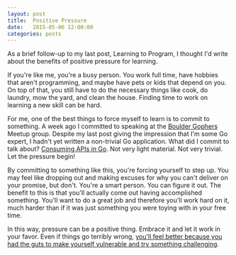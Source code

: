 ```yaml
---
layout: post
title:  Positive Pressure
date:   2015-05-06 12:00:00
categories: posts
---
```


As a brief follow-up to my last post, Learning to Program, I thought I'd write about the benefits of positive pressure for learning.

If you're like me, you're a busy person. You work full time, have hobbies that aren't programming, and maybe have pets or kids that depend on you. On top of that, you still have to do the necessary things like cook, do laundry, mow the yard, and clean the house. Finding time to work on learning a new skill can be hard.

For me, one of the best things to force myself to learn is to commit to something. A week ago I committed to speaking at the [Boulder Gophers](http://www.meetup.com/Boulder-Gophers/) Meetup group. Despite my last post giving the impression that I'm some Go expert, I hadn't yet written a non-trivial Go application. What did I commit to talk about? [Consuming APIs in Go](http://tracehelms.com/talk_consuming_apis_with_go). Not very light material. Not very trivial. Let the pressure begin!

By committing to something like this, you're forcing yourself to step up. You may feel like dropping out and making excuses for why you can't deliver on your promise, but don't. You're a smart person. You can figure it out. The benefit to this is that you'll actually come out having accomplished something. You'll want to do a great job and therefore you'll work hard on it, much harder than if it was just something you were toying with in your free time.

In this way, pressure can be a positive thing. Embrace it and let it work in your favor. Even if things go terribly wrong, [you'll feel better because you had the guts to make yourself vulnerable and try something challenging](http://markmanson.net/power-in-vulnerability).
